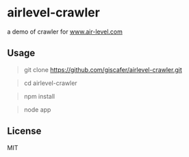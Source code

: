 # airlevel-crawler
a demo of crawler for www.air-level.com

## Usage

> git clone https://github.com/giscafer/airlevel-crawler.git

> cd airlevel-crawler

> npm install

> node app


## License

MIT
